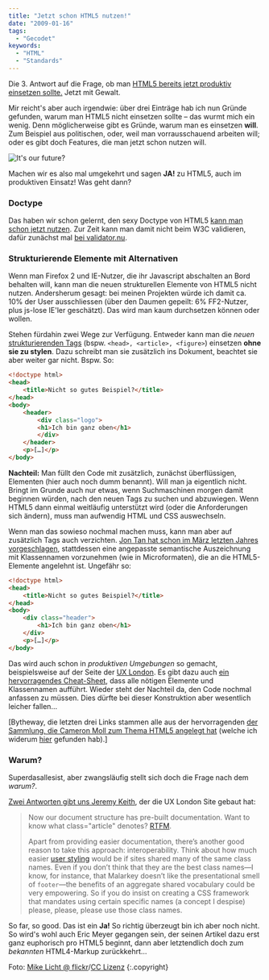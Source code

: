 ```yaml
---
title: "Jetzt schon HTML5 nutzen!"
date: "2009-01-16"
tags:
  - "Gecodet"
keywords:
  - "HTML"
  - "Standards"
---
```


Die 3. Antwort auf die Frage, ob man [HTML5 bereits jetzt produktiv einsetzen sollte.](/codecandies/2009/01/14/neue-html5-elemente/) Jetzt mit Gewalt.

Mir reicht's aber auch irgendwie: über drei Einträge hab ich nun Gründe gefunden, warum man HTML5 nicht einsetzen sollte – das wurmt mich ein wenig. Denn möglicherweise gibt es Gründe, warum man es einsetzen **will**. Zum Beispiel aus politischen, oder, weil man vorrausschauend arbeiten will; oder es gibt doch Features, die man jetzt schon nutzen will.

![It's our future?](/img/codecandies/2178405451_8be5bdde76_o.jpg)

Machen wir es also mal umgekehrt und sagen **JA!** zu HTML5, auch im produktiven Einsatz! Was geht dann?

### Doctype

Das haben wir schon gelernt, den sexy Doctype von HTML5 [kann man schon jetzt nutzen](/codecandies/2009/01/13/doctype-html/). Zur Zeit kann man damit nicht beim W3C validieren, dafür zunächst mal [bei validator.nu](http://html5.validator.nu/).

### Strukturierende Elemente mit Alternativen
Wenn man Firefox 2 und IE-Nutzer, die ihr Javascript abschalten an Bord behalten will, kann man die neuen strukturellen Elemente von HTML5 nicht nutzen. Andersherum gesagt: bei meinen Projekten würde ich damit ca. 10% der User ausschliessen (über den Daumen gepeilt: 6% FF2-Nutzer, plus js-lose IE'ler geschätzt). Das wird man kaum durchsetzen können oder wollen.

Stehen fürdahin zwei Wege zur Verfügung. Entweder kann man die _neuen_ [strukturierenden Tags](http://orderedlist.com/articles/structural-tags-in-html5) (bspw. `<head>, <article>, <figure>`) einsetzen **ohne sie zu stylen**. Dazu schreibt man sie zusätzlich ins Dokument, beachtet sie aber weiter gar nicht. Bspw. So:

```html
<!doctype html>
<head>
    <title>Nicht so gutes Beispiel?</title>
</head>
<body>
    <header>
        <div class="logo">
        <h1>Ich bin ganz oben</h1>
        </div>
    </header>
    <p>[…]</p>
</body>
```

**Nachteil:** Man füllt den Code mit zusätzlich, zunächst überflüssigen, Elementen (hier auch noch dumm benannt). Will man ja eigentlich nicht. Bringt im Grunde auch nur etwas, wenn Suchmaschinen morgen damit beginnen würden, nach den neuen Tags zu suchen und abzuwiegen. Wenn HTML5 dann einmal weitläufig unterstützt wird (oder die Anforderungen sich ändern), muss man aufwendig HTML und CSS auswechseln.

Wenn man das sowieso nochmal machen muss, kann man aber auf zusätzlich Tags auch verzichten. [Jon Tan hat schon im März letzten Jahres vorgeschlagen](http://jontangerine.com/log/2008/03/preparing-for-html5-with-semantic-class-names "Preparing for HTML5 with Semantic Class Names"), stattdessen eine angepasste semantische Auszeichnung mit Klassennamen vorzunehmen (wie in Microformaten), die an die HTML5-Elemente angelehnt ist. Ungefähr so:

```html
<!doctype html>
<head>
    <title>Nicht so gutes Beispiel?</title>
</head>
<body>
    <div class="header">
        <h1>Ich bin ganz oben</h1>
    </div>
    <p>[…]</p>
</body>
```

Das wird auch schon in _produktiven Umgebungen_ so gemacht, beispielsweise auf der Seite der [UX London](http://uxlondon.com/). Es gibt dazu auch [ein hervorragendes Cheat-Sheet](http://boblet.tumblr.com/post/60552152/html5 "HTML5 id/class name cheatsheet"), dass alle nötigen Elemente und Klassennamen aufführt. Wieder steht der Nachteil da, den Code nochmal anfassen zu müssen. Dies dürfte bei dieser Konstruktion aber wesentlich leicher fallen…

\[Bytheway, die letzten drei Links stammen alle aus der hervorragenden [der Sammlung, die Cameron Moll zum Thema HTML5 angelegt hat](http://cameronmoll.com/archives/2009/01/12_resources_for_html5/ "12 resources for getting a jump on HTML 5") (welche ich widerum [hier](http://twitter.com/coldheat/status/1121453555) gefunden hab).\]

### Warum?
Superdasallesist, aber zwangsläufig stellt sich doch die Frage nach dem _warum?_.

[Zwei Antworten gibt uns Jeremy Keith](http://adactio.com/journal/1540 "The Rise of HTML5"), der die UX London Site gebaut hat:

> Now our document structure has pre-built documentation. Want to know what class="article" denotes? [RTFM](http://www.w3.org/html/wg/markup-spec/#article).
>
> Apart from providing easier documentation, there’s another good reason to take this approach: interoperability. Think about how much easier [user styling](http://24ways.org/2008/user-styling) would be if sites shared many of the same class names. Even if you don’t think that they are the best class names—I know, for instance, that Malarkey doesn’t like the presentational smell of `footer`—the benefits of an aggregate shared vocabulary could be very empowering. So if you do insist on creating a CSS framework that mandates using certain specific names (a concept I despise) please, please, please use those class names.

So far, so good. Das ist ein **Ja!** So richtig überzeugt bin ich aber noch nicht. So wird's wohl auch Eric Meyer gegangen sein, der seinen Artikel dazu erst ganz euphorisch pro HTML5 beginnt, dann aber letztendlich doch zum _bekannten_ HTML4-Markup zurückkehrt…

Foto: [Mike Licht @ flickr](http://www.flickr.com/photos/9106303@N05/2178405451/)/[CC Lizenz](http://creativecommons.org/licenses/by/2.0/deed.en) {:.copyright}
